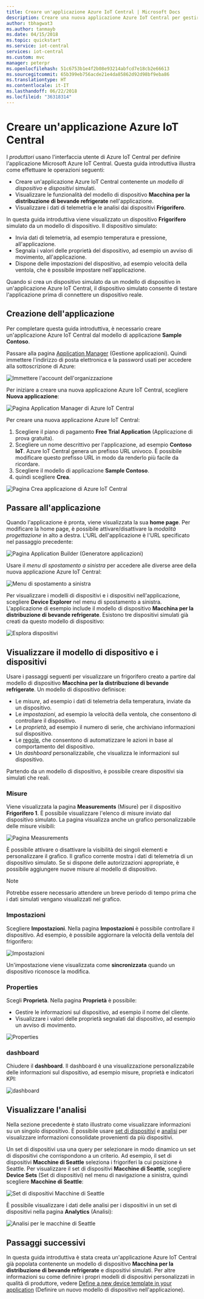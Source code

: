 ```yaml
---
title: Creare un'applicazione Azure IoT Central | Microsoft Docs
description: Creare una nuova applicazione Azure IoT Central per gestire dispositivi per la distribuzione di bevande refrigerate. Visualizzare i dati di telemetria generati dai dispositivi simulati.
author: tbhagwat3
ms.author: tanmayb
ms.date: 04/15/2018
ms.topic: quickstart
ms.service: iot-central
services: iot-central
ms.custom: mvc
manager: peterpr
ms.openlocfilehash: 51c6753b1e4f2b08e93214abfcd7e18cb2e66613
ms.sourcegitcommit: 65b399eb756acde21e4da85862d92d98bf9eba86
ms.translationtype: HT
ms.contentlocale: it-IT
ms.lasthandoff: 06/22/2018
ms.locfileid: "36318314"
---
```

# <a name="create-an-azure-iot-central-application"></a>Creare un'applicazione Azure IoT Central

I _produttori_ usano l'interfaccia utente di Azure IoT Central per definire l'applicazione Microsoft Azure IoT Central. Questa guida introduttiva illustra come effettuare le operazioni seguenti:

- Creare un'applicazione Azure IoT Central contenente un _modello di dispositivo_ e _dispositivi_ simulati.
- Visualizzare le funzionalità del modello di dispositivo **Macchina per la distribuzione di bevande refrigerate** nell'applicazione.
- Visualizzare i dati di telemetria e le analisi dai dispositivi **Frigorifero**.

In questa guida introduttiva viene visualizzato un dispositivo **Frigorifero** simulato da un modello di dispositivo. Il dispositivo simulato:

* Invia dati di telemetria, ad esempio temperatura e pressione, all'applicazione.
* Segnala i valori delle proprietà del dispositivo, ad esempio un avviso di movimento, all'applicazione.
* Dispone delle impostazioni del dispositivo, ad esempio velocità della ventola, che è possibile impostare nell'applicazione.

Quando si crea un dispositivo simulato da un modello di dispositivo in un'applicazione Azure IoT Central, il dispositivo simulato consente di testare l'applicazione prima di connettere un dispositivo reale.

## <a name="create-the-application"></a>Creazione dell'applicazione

Per completare questa guida introduttiva, è necessario creare un'applicazione Azure IoT Central dal modello di applicazione **Sample Contoso**.

Passare alla pagina [Application Manager](https://aka.ms/iotcentral) (Gestione applicazioni). Quindi immettere l'indirizzo di posta elettronica e la password usati per accedere alla sottoscrizione di Azure:

![Immettere l'account dell'organizzazione](media/quick-deploy-iot-central/sign-in.png)

Per iniziare a creare una nuova applicazione Azure IoT Central, scegliere **Nuova applicazione**:

![Pagina Application Manager di Azure IoT Central](media/quick-deploy-iot-central/iotcentralhome.png)

Per creare una nuova applicazione Azure IoT Central:

1. Scegliere il piano di pagamento **Free Trial Application** (Applicazione di prova gratuita).
1. Scegliere un nome descrittivo per l'applicazione, ad esempio **Contoso IoT**. Azure IoT Central genera un prefisso URL univoco. È possibile modificare questo prefisso URL in modo da renderlo più facile da ricordare.
1. Scegliere il modello di applicazione **Sample Contoso**.
1. quindi scegliere **Crea**.

![Pagina Crea applicazione di Azure IoT Central](media/quick-deploy-iot-central/iotcentralcreate.png)

## <a name="navigate-to-the-application"></a>Passare all'applicazione

Quando l'applicazione è pronta, viene visualizzata la sua **home page**. Per modificare la home page, è possibile attivare/disattivare la _modalità progettazione_ in alto a destra. L'URL dell'applicazione è l'URL specificato nel passaggio precedente:

![Pagina Application Builder (Generatore applicazioni)](media/quick-deploy-iot-central/apphome.png)

Usare il _menu di spostamento a sinistra_ per accedere alle diverse aree della nuova applicazione Azure IoT Central:

![Menu di spostamento a sinistra](media/quick-deploy-iot-central/navbar.png)

Per visualizzare i modelli di dispositivi e i dispositivi nell'applicazione, scegliere **Device Explorer** nel menu di spostamento a sinistra. L'applicazione di esempio include il modello di dispositivo **Macchina per la distribuzione di bevande refrigerate**. Esistono tre dispositivi simulati già creati da questo modello di dispositivo:

![Esplora dispositivi](media/quick-deploy-iot-central/deviceexplorer.png)

## <a name="view-the-device-template-and-devices"></a>Visualizzare il modello di dispositivo e i dispositivi

Usare i passaggi seguenti per visualizzare un frigorifero creato a partire dal modello di dispositivo **Macchina per la distribuzione di bevande refrigerate**. Un modello di dispositivo definisce:

* Le _misure_, ad esempio i dati di telemetria della temperatura, inviate da un dispositivo.
* Le _impostazioni_, ad esempio la velocità della ventola, che consentono di controllare il dispositivo.
* Le _proprietà_, ad esempio il numero di serie, che archiviano informazioni sul dispositivo.
* Le [regole](howto-create-telemetry-rules.md), che consentono di automatizzare le azioni in base al comportamento del dispositivo.
* Un _dashboard_ personalizzabile, che visualizza le informazioni sul dispositivo.

Partendo da un modello di dispositivo, è possibile creare dispositivi sia simulati che reali.

### <a name="measurements"></a>Misure

Viene visualizzata la pagina **Measurements** (Misure) per il dispositivo **Frigorifero 1**. È possibile visualizzare l'elenco di misure inviato dal dispositivo simulato. La pagina visualizza anche un grafico personalizzabile delle misure visibili:

![Pagina Measurements](media/quick-deploy-iot-central/measurements.png)

È possibile attivare o disattivare la visibilità dei singoli elementi e personalizzare il grafico. Il grafico corrente mostra i dati di telemetria di un dispositivo simulato. Se si dispone delle autorizzazioni appropriate, è possibile aggiungere nuove misure al modello di dispositivo.

> [!NOTE]
> Potrebbe essere necessario attendere un breve periodo di tempo prima che i dati simulati vengano visualizzati nel grafico.

### <a name="settings"></a>Impostazioni

Scegliere **Impostazioni**. Nella pagina **Impostazioni** è possibile controllare il dispositivo. Ad esempio, è possibile aggiornare la velocità della ventola del frigorifero:

![Impostazioni](media/quick-deploy-iot-central/settings.png)

Un'impostazione viene visualizzata come **sincronizzata** quando un dispositivo riconosce la modifica.

### <a name="properties"></a>Properties

Scegli **Proprietà**. Nella pagina **Proprietà** è possibile:

* Gestire le informazioni sul dispositivo, ad esempio il nome del cliente.
* Visualizzare i valori delle proprietà segnalati dal dispositivo, ad esempio un avviso di movimento.

![Properties](media/quick-deploy-iot-central/properties.png)

### <a name="dashboard"></a>dashboard

Chiudere il **dashboard**. Il dashboard è una visualizzazione personalizzabile delle informazioni sul dispositivo, ad esempio misure, proprietà e indicatori KPI:

![dashboard](media/quick-deploy-iot-central/dashboard.png)

## <a name="view-analytics"></a>Visualizzare l'analisi

Nella sezione precedente è stato illustrato come visualizzare informazioni su un singolo dispositivo. È possibile usare [set di dispositivi](howto-use-device-sets.md) e [analisi](howto-create-analytics.md) per visualizzare informazioni consolidate provenienti da più dispositivi.

Un set di dispositivi usa una query per selezionare in modo dinamico un set di dispositivi che corrispondono a un criterio. Ad esempio, il set di dispositivi **Macchine di Seattle** seleziona i frigoriferi la cui posizione è Seattle. Per visualizzare il set di dispositivi **Macchine di Seattle**, scegliere **Device Sets** (Set di dispositivi) nel menu di navigazione a sinistra, quindi scegliere **Macchine di Seattle**:

![Set di dispositivi Macchine di Seattle](media/quick-deploy-iot-central/deviceset.png)

È possibile visualizzare i dati delle analisi per i dispositivi in un set di dispositivi nella pagina **Analytics** (Analisi):

![Analisi per le macchine di Seattle](media/quick-deploy-iot-central/analytics.png)

## <a name="next-steps"></a>Passaggi successivi

In questa guida introduttiva è stata creata un'applicazione Azure IoT Central già popolata contenente un modello di dispositivo **Macchina per la distribuzione di bevande refrigerate** e dispositivi simulati. Per altre informazioni su come definire i propri modelli di dispositivi personalizzati in qualità di produttore, vedere [Define a new device template in your application](tutorial-define-device-type.md) (Definire un nuovo modello di dispositivo nell'applicazione).
